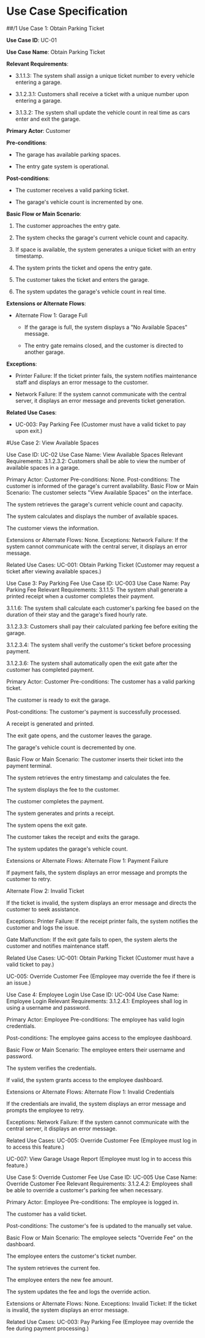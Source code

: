 # Use Case Specification

##/1 Use Case 1: Obtain Parking Ticket

**Use Case ID**: UC-01

**Use Case Name**: Obtain Parking Ticket

**Relevant Requirements**:

- 3.1.1.3: The system shall assign a unique ticket number to every vehicle entering a garage.

- 3.1.2.3.1: Customers shall receive a ticket with a unique number upon entering a garage.

- 3.1.3.2: The system shall update the vehicle count in real time as cars enter and exit the garage.

**Primary Actor**: Customer

**Pre-conditions**:
- The garage has available parking spaces.

- The entry gate system is operational.

**Post-conditions**:
- The customer receives a valid parking ticket.

- The garage's vehicle count is incremented by one.

**Basic Flow or Main Scenario**:

1. The customer approaches the entry gate.

2. The system checks the garage's current vehicle count and capacity.

3. If space is available, the system generates a unique ticket with an entry timestamp.

4. The system prints the ticket and opens the entry gate.

5. The customer takes the ticket and enters the garage.

6. The system updates the garage's vehicle count in real time.

**Extensions or Alternate Flows**:
- Alternate Flow 1: Garage Full
  - If the garage is full, the system displays a "No Available Spaces" message.

  - The entry gate remains closed, and the customer is directed to another garage.

**Exceptions**:
- Printer Failure: If the ticket printer fails, the system notifies maintenance staff and displays an error message to the customer.

- Network Failure: If the system cannot communicate with the central server, it displays an error message and prevents ticket generation.

**Related Use Cases**:
- UC-003: Pay Parking Fee (Customer must have a valid ticket to pay upon exit.)

#Use Case 2: View Available Spaces

Use Case ID: UC-02
Use Case Name: View Available Spaces
Relevant Requirements:
3.1.2.3.2: Customers shall be able to view the number of available spaces in a garage.

Primary Actor: Customer
Pre-conditions: None.
Post-conditions: The customer is informed of the garage's current availability.
Basic Flow or Main Scenario:
The customer selects "View Available Spaces" on the interface.

The system retrieves the garage's current vehicle count and capacity.

The system calculates and displays the number of available spaces.

The customer views the information.

Extensions or Alternate Flows: None.
Exceptions:
Network Failure: If the system cannot communicate with the central server, it displays an error message.

Related Use Cases:
UC-001: Obtain Parking Ticket (Customer may request a ticket after viewing available spaces.)

Use Case 3: Pay Parking Fee
Use Case ID: UC-003
Use Case Name: Pay Parking Fee
Relevant Requirements:
3.1.1.5: The system shall generate a printed receipt when a customer completes their payment.

3.1.1.6: The system shall calculate each customer's parking fee based on the duration of their stay and the garage's fixed hourly rate.

3.1.2.3.3: Customers shall pay their calculated parking fee before exiting the garage.

3.1.2.3.4: The system shall verify the customer's ticket before processing payment.

3.1.2.3.6: The system shall automatically open the exit gate after the customer has completed payment.

Primary Actor: Customer
Pre-conditions:
The customer has a valid parking ticket.

The customer is ready to exit the garage.

Post-conditions:
The customer's payment is successfully processed.

A receipt is generated and printed.

The exit gate opens, and the customer leaves the garage.

The garage's vehicle count is decremented by one.

Basic Flow or Main Scenario:
The customer inserts their ticket into the payment terminal.

The system retrieves the entry timestamp and calculates the fee.

The system displays the fee to the customer.

The customer completes the payment.

The system generates and prints a receipt.

The system opens the exit gate.

The customer takes the receipt and exits the garage.

The system updates the garage's vehicle count.

Extensions or Alternate Flows:
Alternate Flow 1: Payment Failure

If payment fails, the system displays an error message and prompts the customer to retry.

Alternate Flow 2: Invalid Ticket

If the ticket is invalid, the system displays an error message and directs the customer to seek assistance.

Exceptions:
Printer Failure: If the receipt printer fails, the system notifies the customer and logs the issue.

Gate Malfunction: If the exit gate fails to open, the system alerts the customer and notifies maintenance staff.

Related Use Cases:
UC-001: Obtain Parking Ticket (Customer must have a valid ticket to pay.)

UC-005: Override Customer Fee (Employee may override the fee if there is an issue.)

Use Case 4: Employee Login
Use Case ID: UC-004
Use Case Name: Employee Login
Relevant Requirements:
3.1.2.4.1: Employees shall log in using a username and password.

Primary Actor: Employee
Pre-conditions:
The employee has valid login credentials.

Post-conditions:
The employee gains access to the employee dashboard.

Basic Flow or Main Scenario:
The employee enters their username and password.

The system verifies the credentials.

If valid, the system grants access to the employee dashboard.

Extensions or Alternate Flows:
Alternate Flow 1: Invalid Credentials

If the credentials are invalid, the system displays an error message and prompts the employee to retry.

Exceptions:
Network Failure: If the system cannot communicate with the central server, it displays an error message.

Related Use Cases:
UC-005: Override Customer Fee (Employee must log in to access this feature.)

UC-007: View Garage Usage Report (Employee must log in to access this feature.)

Use Case 5: Override Customer Fee
Use Case ID: UC-005
Use Case Name: Override Customer Fee
Relevant Requirements:
3.1.2.4.2: Employees shall be able to override a customer's parking fee when necessary.

Primary Actor: Employee
Pre-conditions:
The employee is logged in.

The customer has a valid ticket.

Post-conditions:
The customer's fee is updated to the manually set value.

Basic Flow or Main Scenario:
The employee selects "Override Fee" on the dashboard.

The employee enters the customer's ticket number.

The system retrieves the current fee.

The employee enters the new fee amount.

The system updates the fee and logs the override action.

Extensions or Alternate Flows: None.
Exceptions:
Invalid Ticket: If the ticket is invalid, the system displays an error message.

Related Use Cases:
UC-003: Pay Parking Fee (Employee may override the fee during payment processing.)

